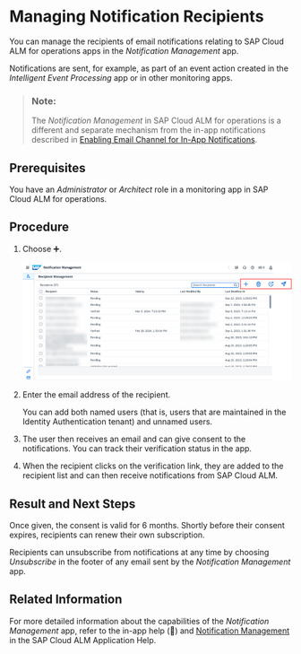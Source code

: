 <!-- loio0046f124fe434b94a4a64c635d230a8a -->

<link rel="stylesheet" type="text/css" href="css/sap-icons.css"/>

# Managing Notification Recipients

You can manage the recipients of email notifications relating to SAP Cloud ALM for operations apps in the *Notification Management* app.

Notifications are sent, for example, as part of an event action created in the *Intelligent Event Processing* app or in other monitoring apps.

> ### Note:  
> The *Notification Management* in SAP Cloud ALM for operations is a different and separate mechanism from the in-app notifications described in [Enabling Email Channel for In-App Notifications](enabling-email-channel-for-in-app-notifications-fbd50d1.md).



<a name="loio0046f124fe434b94a4a64c635d230a8a__section_afq_k4x_hdc"/>

## Prerequisites

You have an *Administrator* or *Architect* role in a monitoring app in SAP Cloud ALM for operations.



<a name="loio0046f124fe434b94a4a64c635d230a8a__section_xx1_wnx_hdc"/>

## Procedure

1.  Choose :heavy_plus_sign:.

    ![](images/nm2_91e5208.png)

2.  Enter the email address of the recipient.

    You can add both named users \(that is, users that are maintained in the Identity Authentication tenant\) and unnamed users.

3.  The user then receives an email and can give consent to the notifications. You can track their verification status in the app.

4.  When the recipient clicks on the verification link, they are added to the recipient list and can then receive notifications from SAP Cloud ALM.




<a name="loio0046f124fe434b94a4a64c635d230a8a__section_bth_drx_hdc"/>

## Result and Next Steps

Once given, the consent is valid for 6 months. Shortly before their consent expires, recipients can renew their own subscription.

Recipients can unsubscribe from notifications at any time by choosing *Unsubscribe* in the footer of any email sent by the *Notification Management* app.



<a name="loio0046f124fe434b94a4a64c635d230a8a__section_gls_4nx_hdc"/>

## Related Information

For more detailed information about the capabilities of the *Notification Management* app, refer to the in-app help \(<span class="SAP-icons-V5"></span>\) and [Notification Management](https://help.sap.com/docs/cloud-alm/applicationhelp/notification-management) in the SAP Cloud ALM Application Help.

